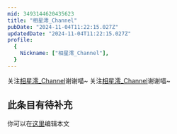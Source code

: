 ```yaml
---
mid: 3493144620435623
title: "相星澪_Channel"
pubDate: "2024-11-04T11:22:15.027Z"
updatedDate: "2024-11-04T11:22:15.027Z"
profile:
  {
    Nickname: ["相星澪_Channel"],
  }
---
```


关注[相星澪_Channel](https://space.bilibili.com/3493144620435623)谢谢喵~ 关注[相星澪_Channel](https://space.bilibili.com/3493144620435623)谢谢喵~

## 此条目有待补充
你可以在[这里](https://github.com/Yuhanawa/VTuber.ICU-Content/edit/master/v/相星澪_Channel/index.md)编辑本文
